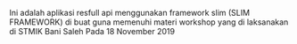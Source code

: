Ini adalah aplikasi resfull api menggunakan framework slim (SLIM FRAMEWORK)
di buat guna memenuhi materi workshop yang di laksanakan di STMIK Bani Saleh Pada 18 November 2019